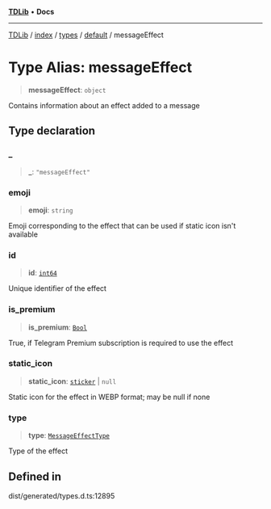 [**TDLib**](../../../../../../README.md) • **Docs**

***

[TDLib](../../../../../../modules.md) / [index](../../../../../README.md) / [types](../../../README.md) / [default](../README.md) / messageEffect

# Type Alias: messageEffect

> **messageEffect**: `object`

Contains information about an effect added to a message

## Type declaration

### \_

> **\_**: `"messageEffect"`

### emoji

> **emoji**: `string`

Emoji corresponding to the effect that can be used if static icon isn't available

### id

> **id**: [`int64`](int64-1.md)

Unique identifier of the effect

### is\_premium

> **is\_premium**: [`Bool`](Bool.md)

True, if Telegram Premium subscription is required to use the effect

### static\_icon

> **static\_icon**: [`sticker`](sticker-1.md) \| `null`

Static icon for the effect in WEBP format; may be null if none

### type

> **type**: [`MessageEffectType`](MessageEffectType.md)

Type of the effect

## Defined in

dist/generated/types.d.ts:12895
